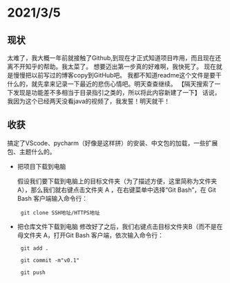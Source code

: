 # 2021/3/5
## 现状
太难了，我大概一年前就接触了Github,到现在才正式知道项目咋用，而且现在还离不开知乎的帮助。我太菜了。
想要迈出第一步真的好难啊，我快死了。
现在就是慢慢把以前写过的博客copy到GitHub吧。
我都不知道readme这个文件是要干什么的，就先拿来记录一下最近的悲伤心情吧。明天查查继续。
【隔天搜索了一下发现是功能差不多相当于目录指引之类的，所以将此内容新建了一下】
话说，我因为这个已经两天没看java的视频了，我发誓！明天就干！

## 收获
搞定了VScode、pycharm（好像是这样拼）的安装、中文包的加载，一些扩展包、主题什么的。

 - 把项目下载到电脑

    假设我们要下载到电脑上的目标文件夹（为了描述方便，这里简称为文件夹 A），那么我们就右键点击文件夹 A ，在右键菜单中选择“Git Bash”，在 Git Bash 客户端输入命令行：

        git clone SSH地址/HTTPS地址
 - 把仓库文件下载到电脑
    修改好了之后，我们右键点击目标文件夹B（而不是在母文件夹 A，打开Git Bash 客户端，依次输入命令行：

        git add .

        git commit -m"v0.1"

        git push